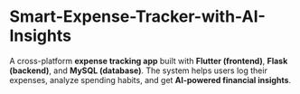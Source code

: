 # Smart-Expense-Tracker-with-AI-Insights
A cross-platform **expense tracking app** built with **Flutter (frontend)**, **Flask (backend)**, and **MySQL (database)**.   The system helps users log their expenses, analyze spending habits, and get **AI-powered financial insights**.
